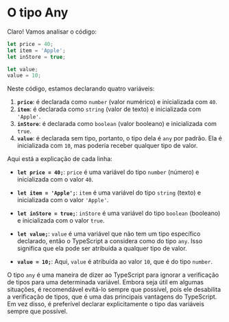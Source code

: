 # O tipo Any

Claro! Vamos analisar o código:

```typescript
let price = 40;
let item = 'Apple';
let inStore = true;

let value;
value = 10;
```

Neste código, estamos declarando quatro variáveis:

1. **`price`**: é declarada como `number` (valor numérico) e inicializada com `40`.
2. **`item`**: é declarada como `string` (valor de texto) e inicializada com `'Apple'`.
3. **`inStore`**: é declarada como `boolean` (valor booleano) e inicializada com `true`.
4. **`value`**: é declarada sem tipo, portanto, o tipo dela é `any` por padrão. Ela é inicializada com `10`, mas poderia receber qualquer tipo de valor.

Aqui está a explicação de cada linha:

- **`let price = 40;`**: `price` é uma variável do tipo `number` (número) e inicializada com o valor `40`.
  
- **`let item = 'Apple';`**: `item` é uma variável do tipo `string` (texto) e inicializada com o valor `'Apple'`.

- **`let inStore = true;`**: `inStore` é uma variável do tipo `boolean` (booleano) e inicializada com o valor `true`.

- **`let value;`**: `value` é uma variável que não tem um tipo específico declarado, então o TypeScript a considera como do tipo `any`. Isso significa que ela pode ser atribuída a qualquer tipo de valor. 

- **`value = 10;`**: Aqui, `value` é atribuída ao valor `10`, que é do tipo `number`. 

O tipo `any` é uma maneira de dizer ao TypeScript para ignorar a verificação de tipos para uma determinada variável. Embora seja útil em algumas situações, é recomendável evitá-lo sempre que possível, pois ele desabilita a verificação de tipos, que é uma das principais vantagens do TypeScript. Em vez disso, é preferível declarar explicitamente o tipo das variáveis sempre que possível.